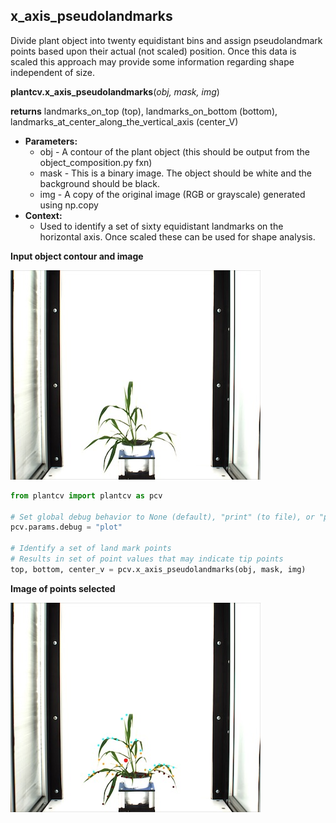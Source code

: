 ## x_axis_pseudolandmarks

Divide plant object into twenty equidistant bins and assign pseudolandmark points based upon their actual (not scaled) position.
Once this data is scaled this approach may provide some information regarding shape independent of size.

**plantcv.x_axis_pseudolandmarks**(*obj, mask, img*)

**returns** landmarks_on_top (top), landmarks_on_bottom (bottom), landmarks_at_center_along_the_vertical_axis (center_V)

- **Parameters:**
    - obj - A contour of the plant object (this should be output from the object_composition.py fxn)
    - mask - This is a binary image. The object should be white and the background should be black.
    - img - A copy of the original image (RGB or grayscale) generated using np.copy
- **Context:**
    - Used to identify a set of sixty equidistant landmarks on the horizontal axis. Once scaled these can be used for shape analysis.
    
**Input object contour and image**

![Screenshot](img/documentation_images/x_axis_pseudolandmarks/xpl_example_image.jpg)

```python
from plantcv import plantcv as pcv

# Set global debug behavior to None (default), "print" (to file), or "plot" (Jupyter Notebooks or X11)
pcv.params.debug = "plot"

# Identify a set of land mark points
# Results in set of point values that may indicate tip points
top, bottom, center_v = pcv.x_axis_pseudolandmarks(obj, mask, img)
```

**Image of points selected**

![Screenshot](img/documentation_images/x_axis_pseudolandmarks/xap_output.jpg)
